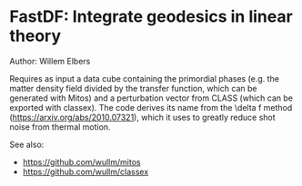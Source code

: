 FastDF: Integrate geodesics in linear theory
============================================

Author: Willem Elbers

Requires as input a data cube containing the primordial phases (e.g. the matter density field divided by the transfer function, which can be generated with Mitos) and a perturbation vector from CLASS (which can be exported with classex). The code derives its name from the \delta f method (https://arxiv.org/abs/2010.07321), which it uses to greatly reduce shot noise from thermal motion.

See also:
* https://github.com/wullm/mitos
* https://github.com/wullm/classex
